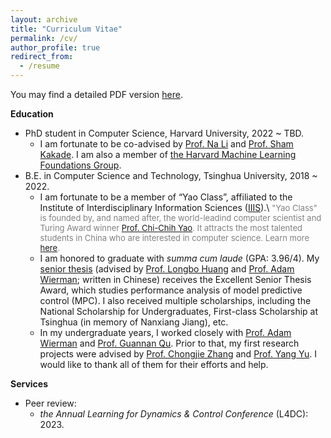```yaml
---
layout: archive
title: "Curriculum Vitae"
permalink: /cv/
author_profile: true
redirect_from:
  - /resume
---
```


You may find a detailed PDF version [here](/files/CV.pdf).

**Education**
+ PhD student in Computer Science, Harvard University, 2022 ~ TBD.
  + I am fortunate to be co-advised by [Prof. Na Li](https://nali.seas.harvard.edu/) and [Prof. Sham Kakade](https://sham.seas.harvard.edu/). I am also a member of [the Harvard Machine Learning Foundations Group](https://mlfoundations.org/).
+ B.E. in Computer Science and Technology, Tsinghua University, 2018 ~ 2022.
  + I am fortunate to be a member of “Yao Class”, affiliated to the Institute of Interdisciplinary Information Sciences ([IIIS](https://iiis.tsinghua.edu.cn/en/about/)).\\
  <font size="2" color="gray"> "Yao Class" is founded by, and named after, the world-leadind computer scientist and Turing Award winner <a href="https://iiis.tsinghua.edu.cn/yao/">Prof. Chi-Chih Yao</a>. It attracts the most talented students in China who are interested in computer science. Learn more <a href="https://iiis.tsinghua.edu.cn/en/yaoclass/">here</a>. </font>
  + I am honored to graduate with *summa cum laude* (GPA: 3.96/4). My [senior thesis](/files/2022B_senior_thesis.pdf) (advised by [Prof. Longbo Huang](http://people.iiis.tsinghua.edu.cn/~huang/) and [Prof. Adam Wierman](https://adamwierman.com/); written in Chinese) receives the Excellent Senior Thesis Award, which studies performance analysis of model predictive control (MPC). I also received multiple scholarships, including the National Scholarship for Undergraduates, First-class Scholarship at Tsinghua (in memory of Nanxiang Jiang), etc.
  + In my undergraduate years, I worked closely with [Prof. Adam Wierman](https://adamwierman.com/) and [Prof. Guannan Qu](http://www.guannanqu.com/). Prior to that, my first research projects were advised by [Prof. Chongjie Zhang](http://people.iiis.tsinghua.edu.cn/~zhang/) and [Prof. Yang Yu](https://iiis.tsinghua.edu.cn/zh/yuy/). I would like to thank all of them for their efforts and help.


**Services**
+ Peer review:
  + *the Annual Learning for Dynamics & Control Conference* (L4DC): 2023.